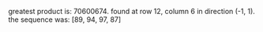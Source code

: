 greatest product is: 70600674.
found at row 12, column 6 in direction (-1, 1).
the sequence was: [89, 94, 97, 87]
